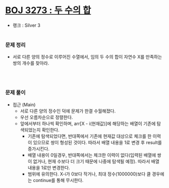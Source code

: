 # [BOJ 3273 : 두 수의 합](https://www.acmicpc.net/problem/3273)
- 랭크 : Silver 3
  <br><br>

### 문제 정리
- 서로 다른 양의 정수로 이루어진 수열에서, 임의 두 수의 합이 자연수 X를 만족하는 쌍의 개수를 찾아라.

  <br><br>

### 문제 풀이
- 접근 (Main)
    - 서로 다른 양의 정수인 덕에 문제가 한결 수월해졌다. 
    - 우선 오름차순으로 정렬한다.
    - 앞에서부터 하나씩 확인하며, arr[X - i(현재값)]에 해당하는 배열이 기존에 탐색되었는지 확인한다.
        - 기존에 탐색되었다면, 반대쪽에서 기존에 현재값 대상으로 체크를 한 이력이 있으므로 쌍이 형성된 것이다. 따라서 배열 내용을 1로 변경 후 result를 증가시킨다.
        - 배열 내용이 0일경우, 반대쪽에서는 체크한 이력이 없다(입력된 배열에 쌍이 없거나, 현재 수보다 더 크기 때문에 나중에 탐색될 예정). 따라서 배열 내용을 1로만 변경한다.
        - 범위에 유의한다. X-i가 0보다 작거나, 최대 정수(1000000)보다 클 경우에는 continue를 통해 무시한다.

    
    


    
    


